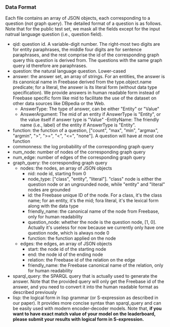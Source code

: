 ### Data Format

Each file contains an array of JSON objects, each corresponding to a question (not graph query). The detailed format of a question is as follows. Note that for the public test set, we mask all the fields except for the input natrual language question (i.e., question field).

- qid: question id. A variable-digit number. The right-most two digits are for entity paraphrases, the middle four digits are for sentence paraphrases, and the rest comprise the id of the corresponding graph query this question is derived from. The questions with the same graph query id therefore are paraphrases.
- question: the natural language question. Lower-cased
- answer: the answer set, an array of strings. For an entities, the answer is its canonical name in Freebase derived from the type.object.name predicate; for a literal, the answer is its literal form (without data type specification). We provide answers in human readable form instead of Freebase specific form like mid to facilitate the use of the dataset on other data sources like DBpedia or the Web.
    - AnswerType: The type of answer, can be either "Entity" or "Value"
    - AnswerArgument: The mid of an entity if AnswerType is "Entity", or the value itself if answer type is "Value"
    -EntityName: The friendly name (i.e., label) of the entity if AnswerType is "Entity".
- function: the function of a question, ["count", "max", "min", "argmax", "argmin", ">", ">=", "<", "<=", "none"]. A question will have at most one function
- commonness: the log probability of the corresponding graph query
- num_node: number of nodes of the corresponding graph query
- num_edge: number of edges of the corresponding graph query
- graph_query: the corresponding graph query
    - nodes: the nodes, an array of JSON objects 
        - nid: node id, starting from 0
        - node_type: ["class", "entity", "literal"]. "class" node is either the question node or an ungrounded node, while "entity" and "literal" nodes are grounded
        - id: the Freebase unique ID of the node. For a class, it's the class name; for an entity, it's the mid; fora literal, it's the lexical form along with the data type
        - friendly_name: the canonical name of the node from Freebase, only for human readability
        - question_node: whether the node is the question node, [1, 0]. Actually it's useless for now because we currently only have one question node, which is always node 0
        - function: the function applied on the node
    - edges: the edges, an array of JSON objects
        - start: the node id of the starting node
        - end: the node id of the ending node
        - relation: the Freebase id of the relation on the edge
        - friendly_name: the Freebase canonical name of the relation, only for human readability
- sparql_query: the SPARQL query that is actually used to generate the answer. Note that the provided query will only get the Freebase id of the answer, and you need to convert it into the human readable format as described previously
- lisp: the logical form in lisp grammar (or S-expression as described in our paper). It provides more concise syntax than sparql_query and can be easily used with modern encoder-decoder models. Note that, **if you want to have exact match value of your model on the leaderboard, please submit your results with logical form in S-expression.**
